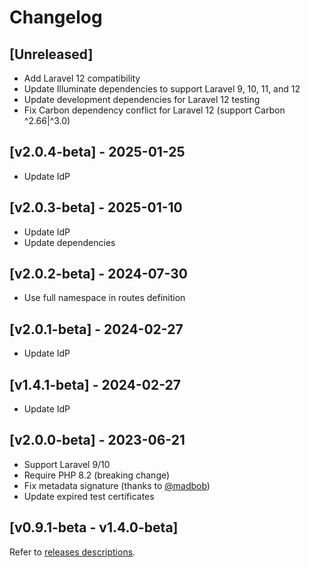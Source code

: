 # Changelog

## [Unreleased]

- Add Laravel 12 compatibility
- Update Illuminate dependencies to support Laravel 9, 10, 11, and 12
- Update development dependencies for Laravel 12 testing
- Fix Carbon dependency conflict for Laravel 12 (support Carbon ^2.66|^3.0)

## [v2.0.4-beta] - 2025-01-25

- Update IdP

## [v2.0.3-beta] - 2025-01-10

- Update IdP
- Update dependencies

## [v2.0.2-beta] - 2024-07-30

- Use full namespace in routes definition

## [v2.0.1-beta] - 2024-02-27

- Update IdP

## [v1.4.1-beta] - 2024-02-27

- Update IdP

## [v2.0.0-beta] - 2023-06-21

- Support Laravel 9/10
- Require PHP 8.2 (breaking change)
- Fix metadata signature (thanks to [@madbob](https://github.com/madbob))
- Update expired test certificates

## [v0.9.1-beta - v1.4.0-beta]

Refer to [releases descriptions](https://github.com/italia/spid-laravel/releases).
